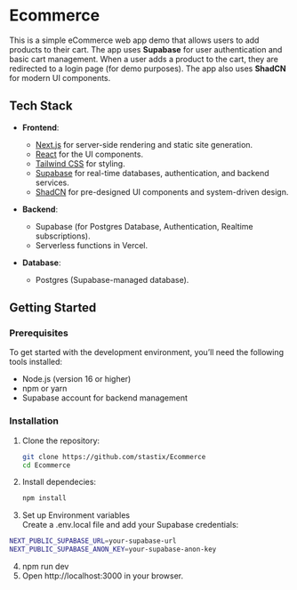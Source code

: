 # Ecommerce

This is a simple eCommerce web app demo that allows users to add products to their cart. The app uses **Supabase** for user authentication and basic cart management. When a user adds a product to the cart, they are redirected to a login page (for demo purposes). The app also uses **ShadCN** for modern UI components.



## Tech Stack

- **Frontend**:

  - [Next.js](https://nextjs.org/) for server-side rendering and static site generation.
  - [React](https://reactjs.org/) for the UI components.
  - [Tailwind CSS](https://tailwindcss.com/) for styling.
  - [Supabase](https://supabase.com/) for real-time databases, authentication, and backend services.
  - [ShadCN](https://shadcn.dev/) for pre-designed UI components and system-driven design.

- **Backend**:

  - Supabase (for Postgres Database, Authentication, Realtime subscriptions).
  - Serverless functions in Vercel.

- **Database**:
  - Postgres (Supabase-managed database).


## Getting Started

### Prerequisites

To get started with the development environment, you’ll need the following tools installed:

- Node.js (version 16 or higher)
- npm or yarn
- Supabase account for backend management

### Installation

1. Clone the repository:

   ```bash
   git clone https://github.com/stastix/Ecommerce
   cd Ecommerce
   ```

2. Install dependecies:
   ```bash
   npm install
   ```
3. Set up Environment variables  
   Create a .env.local file and add your Supabase credentials:

```bash
NEXT_PUBLIC_SUPABASE_URL=your-supabase-url
NEXT_PUBLIC_SUPABASE_ANON_KEY=your-supabase-anon-key
```

4. npm run dev
5. Open http://localhost:3000 in your browser.
